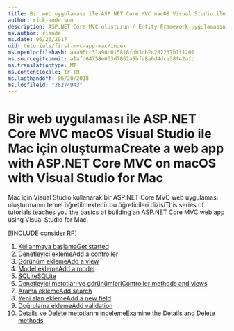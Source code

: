 ```yaml
---
title: Bir web uygulaması ile ASP.NET Core MVC macOS Visual Studio ile Mac için oluşturma
author: rick-anderson
description: ASP.NET Core MVC oluşturun / Entity Framework uygulamasını Mac için Visual Studio ile
ms.author: riande
ms.date: 06/26/2017
uid: tutorials/first-mvc-app-mac/index
ms.openlocfilehash: aaa96cc31a96c015816fbb3cb2c282237b1f1201
ms.sourcegitcommit: a1afd04758e663d7062a5bfa8a0d4dca38f42afc
ms.translationtype: MT
ms.contentlocale: tr-TR
ms.lasthandoff: 06/20/2018
ms.locfileid: "36274943"
---
```

# <a name="create-a-web-app-with-aspnet-core-mvc-on-macos-with-visual-studio-for-mac"></a><span data-ttu-id="c0469-103">Bir web uygulaması ile ASP.NET Core MVC macOS Visual Studio ile Mac için oluşturma</span><span class="sxs-lookup"><span data-stu-id="c0469-103">Create a web app with ASP.NET Core MVC on macOS with Visual Studio for Mac</span></span>

<span data-ttu-id="c0469-104">Mac için Visual Studio kullanarak bir ASP.NET Core MVC web uygulaması oluşturmanın temel öğretilmektedir bu öğreticileri dizisi</span><span class="sxs-lookup"><span data-stu-id="c0469-104">This series of tutorials teaches you the basics of building an ASP.NET Core MVC web app using Visual Studio for Mac.</span></span> 

[!INCLUDE [consider RP](../../includes/razor.md)]

1. [<span data-ttu-id="c0469-105">Kullanmaya başlama</span><span class="sxs-lookup"><span data-stu-id="c0469-105">Get started</span></span>](xref:tutorials/first-mvc-app-mac/start-mvc)
1. [<span data-ttu-id="c0469-106">Denetleyici ekleme</span><span class="sxs-lookup"><span data-stu-id="c0469-106">Add a controller</span></span>](xref:tutorials/first-mvc-app-mac/adding-controller)
1. [<span data-ttu-id="c0469-107">Görünüm ekleme</span><span class="sxs-lookup"><span data-stu-id="c0469-107">Add a view</span></span>](xref:tutorials/first-mvc-app-mac/adding-view)
1. [<span data-ttu-id="c0469-108">Model ekleme</span><span class="sxs-lookup"><span data-stu-id="c0469-108">Add a model</span></span>](xref:tutorials/first-mvc-app-mac/adding-model)
1. [<span data-ttu-id="c0469-109">SQLite</span><span class="sxs-lookup"><span data-stu-id="c0469-109">SQLite</span></span>](xref:tutorials/first-mvc-app-mac/working-with-sql)
1. [<span data-ttu-id="c0469-110">Denetleyici metotları ve görünümleri</span><span class="sxs-lookup"><span data-stu-id="c0469-110">Controller methods and views</span></span>](xref:tutorials/first-mvc-app-mac/controller-methods-views)
1. [<span data-ttu-id="c0469-111">Arama ekleme</span><span class="sxs-lookup"><span data-stu-id="c0469-111">Add search</span></span>](xref:tutorials/first-mvc-app-mac/search)
1. [<span data-ttu-id="c0469-112">Yeni alan ekleme</span><span class="sxs-lookup"><span data-stu-id="c0469-112">Add a new field</span></span>](xref:tutorials/first-mvc-app-mac/new-field)
1. [<span data-ttu-id="c0469-113">Doğrulama ekleme</span><span class="sxs-lookup"><span data-stu-id="c0469-113">Add validation</span></span>](xref:tutorials/first-mvc-app-mac/validation)
1. [<span data-ttu-id="c0469-114">Details ve Delete metotlarını inceleme</span><span class="sxs-lookup"><span data-stu-id="c0469-114">Examine the Details and Delete methods</span></span>](xref:tutorials/first-mvc-app/details)
